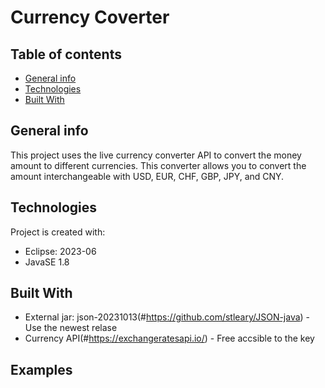# Currency Coverter

## Table of contents
* [General info](#general-info)
* [Technologies](#technologies)
* [Built With](#built-with)

## General info
This project uses the live currency converter API to convert the money amount to different currencies. This converter allows you to convert the amount interchangeable with USD, EUR, CHF, GBP, JPY, and CNY.
	
## Technologies
Project is created with:
* Eclipse: 2023-06
* JavaSE 1.8

## Built With
* External jar: json-20231013(#https://github.com/stleary/JSON-java) - Use the newest relase
* Currency API(#https://exchangeratesapi.io/) - Free accsible to the key

## Examples


  
  
